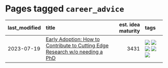 # Pages tagged `career_advice`

|last_modified|title|est. idea maturity|tags
|:---|:---|---:|:---|
|2023-07-19|[Early Adoption: How to Contribute to Cutting Edge Research w/o needing a PhD](../early_adoption_and_fomo.md)|3431|[![](https://img.shields.io/badge/tag-autobiographical-606780)](../tags/autobiographical.md) [![](https://img.shields.io/badge/tag-career_advice-b653cf)](../tags/career_advice.md) [![](https://img.shields.io/badge/tag-early_adoption-ac8afc)](../tags/early_adoption.md) [![](https://img.shields.io/badge/tag-mentoring-c979f)](../tags/mentoring.md) [![](https://img.shields.io/badge/tag-reddit-93f011)](../tags/reddit.md)|